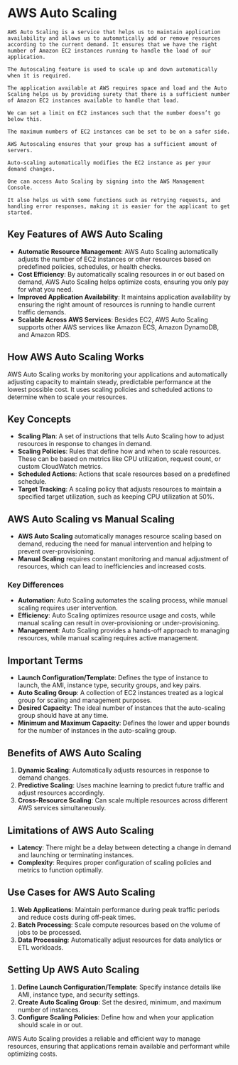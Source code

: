 # AWS Auto Scaling
    AWS Auto Scaling is a service that helps us to maintain application availability and allows us to automatically add or remove resources according to the current demand. It ensures that we have the right number of Amazon EC2 instances running to handle the load of our application.

    The Autoscaling feature is used to scale up and down automatically when it is required.

    The application available at AWS requires space and load and the Auto Scaling helps us by providing surety that there is a sufficient number of Amazon EC2 instances available to handle that load.

    We can set a limit on EC2 instances such that the number doesn’t go below this.

    The maximum numbers of EC2 instances can be set to be on a safer side.

    AWS Autoscaling ensures that your group has a sufficient amount of servers.

    Auto-scaling automatically modifies the EC2 instance as per your demand changes.

    One can access Auto Scaling by signing into the AWS Management Console.

    It also helps us with some functions such as retrying requests, and handling error responses, making it is easier for the applicant to get started.

## Key Features of AWS Auto Scaling

- **Automatic Resource Management**: AWS Auto Scaling automatically adjusts the number of EC2 instances or other resources based on predefined policies, schedules, or health checks.
- **Cost Efficiency**: By automatically scaling resources in or out based on demand, AWS Auto Scaling helps optimize costs, ensuring you only pay for what you need.
- **Improved Application Availability**: It maintains application availability by ensuring the right amount of resources is running to handle current traffic demands.
- **Scalable Across AWS Services**: Besides EC2, AWS Auto Scaling supports other AWS services like Amazon ECS, Amazon DynamoDB, and Amazon RDS.

## How AWS Auto Scaling Works

AWS Auto Scaling works by monitoring your applications and automatically adjusting capacity to maintain steady, predictable performance at the lowest possible cost. It uses scaling policies and scheduled actions to determine when to scale your resources.

## Key Concepts

- **Scaling Plan**: A set of instructions that tells Auto Scaling how to adjust resources in response to changes in demand.
- **Scaling Policies**: Rules that define how and when to scale resources. These can be based on metrics like CPU utilization, request count, or custom CloudWatch metrics.
- **Scheduled Actions**: Actions that scale resources based on a predefined schedule.
- **Target Tracking**: A scaling policy that adjusts resources to maintain a specified target utilization, such as keeping CPU utilization at 50%.

## AWS Auto Scaling vs Manual Scaling

- **AWS Auto Scaling** automatically manages resource scaling based on demand, reducing the need for manual intervention and helping to prevent over-provisioning.
- **Manual Scaling** requires constant monitoring and manual adjustment of resources, which can lead to inefficiencies and increased costs.

### Key Differences

- **Automation**: Auto Scaling automates the scaling process, while manual scaling requires user intervention.
- **Efficiency**: Auto Scaling optimizes resource usage and costs, while manual scaling can result in over-provisioning or under-provisioning.
- **Management**: Auto Scaling provides a hands-off approach to managing resources, while manual scaling requires active management.

## Important Terms

- **Launch Configuration/Template**: Defines the type of instance to launch, the AMI, instance type, security groups, and key pairs.
- **Auto Scaling Group**: A collection of EC2 instances treated as a logical group for scaling and management purposes.
- **Desired Capacity**: The ideal number of instances that the auto-scaling group should have at any time.
- **Minimum and Maximum Capacity**: Defines the lower and upper bounds for the number of instances in the auto-scaling group.

## Benefits of AWS Auto Scaling

1. **Dynamic Scaling**: Automatically adjusts resources in response to demand changes.
2. **Predictive Scaling**: Uses machine learning to predict future traffic and adjust resources accordingly.
3. **Cross-Resource Scaling**: Can scale multiple resources across different AWS services simultaneously.

## Limitations of AWS Auto Scaling

- **Latency**: There might be a delay between detecting a change in demand and launching or terminating instances.
- **Complexity**: Requires proper configuration of scaling policies and metrics to function optimally.

## Use Cases for AWS Auto Scaling

1. **Web Applications**: Maintain performance during peak traffic periods and reduce costs during off-peak times.
2. **Batch Processing**: Scale compute resources based on the volume of jobs to be processed.
3. **Data Processing**: Automatically adjust resources for data analytics or ETL workloads.

## Setting Up AWS Auto Scaling

1. **Define Launch Configuration/Template**: Specify instance details like AMI, instance type, and security settings.
2. **Create Auto Scaling Group**: Set the desired, minimum, and maximum number of instances.
3. **Configure Scaling Policies**: Define how and when your application should scale in or out.

AWS Auto Scaling provides a reliable and efficient way to manage resources, ensuring that applications remain available and performant while optimizing costs.

